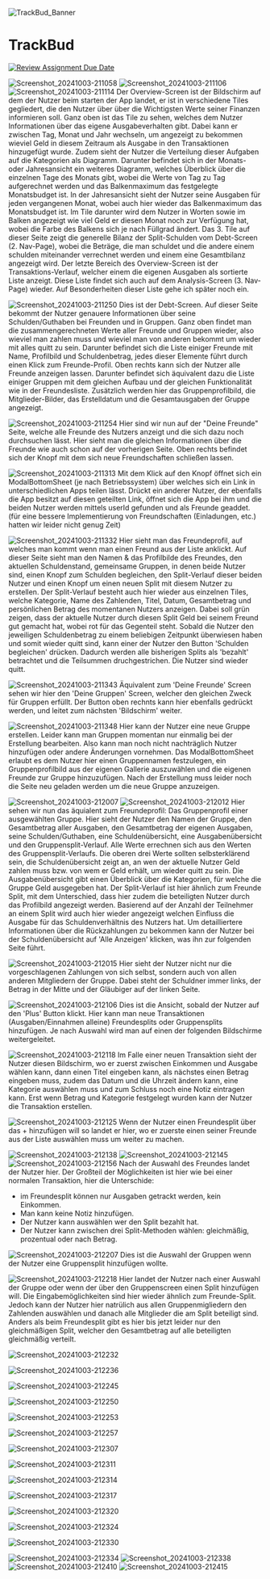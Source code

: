 ![TrackBud_Banner](https://github.com/user-attachments/assets/2212f5c1-dd3c-44ee-bbc8-8d9294e8e506)
# TrackBud

[![Review Assignment Due Date](https://classroom.github.com/assets/deadline-readme-button-22041afd0340ce965d47ae6ef1cefeee28c7c493a6346c4f15d667ab976d596c.svg)](https://classroom.github.com/a/Q_AsCGAw)


![Screenshot_20241003-211058](https://github.com/user-attachments/assets/d5e67feb-9f37-4c0d-b9b3-dae1ba2b18cb)
![Screenshot_20241003-211106](https://github.com/user-attachments/assets/dd38c5a0-4b4c-4a8d-a9de-e6d7db8f2036)
![Screenshot_20241003-211114](https://github.com/user-attachments/assets/5c2d19e1-71f0-4b65-ad63-7659395d7724)
Der Overview-Screen ist der Bildschirm auf dem der Nutzer beim starten der App landet, er ist in verschiedene Tiles gegliedert, die den Nutzer über über die Wichtigsten Werte seiner Finanzen informieren soll.
Ganz oben ist das Tile zu sehen, welches dem Nutzer Informationen über das eigene Ausgabeverhalten gibt. Dabei kann er zwischen Tag, Monat und Jahr wechseln, um angezeigt zu bekommen wieviel Geld in diesem Zeitraum als Ausgabe in den Transaktionen hinzugefügt wurde. Zudem sieht der Nutzer die Verteilung dieser Aufgaben auf die Kategorien als Diagramm. Darunter befindet sich in der Monats- oder Jahresansicht ein weiteres Diagramm, welches Überblick über die einzelnen Tage des Monats gibt, wobei die Werte von Tag zu Tag aufgerechnet werden und das Balkenmaximum das festgelegte Monatsbudget ist. In der Jahresansicht sieht der Nutzer seine Ausgaben für jeden vergangenen Monat, wobei auch hier wieder das Balkenmaximum das Monatsbudget ist.
Im Tile darunter wird dem Nutzer in Worten sowie im Balken angezeigt wie viel Geld er diesen Monat noch zur Verfügung hat, wobei die Farbe des Balkens sich je nach Füllgrad ändert.
Das 3. Tile auf dieser Seite zeigt die generelle Bilanz der Split-Schulden vom Debt-Screen (2. Nav-Page), wobei die Beträge, die man schuldet und die andere einem schulden miteinander verrechnet werden und einem eine Gesamtbilanz angezeigt wird.
Der letzte Bereich des Overview-Screen ist der Transaktions-Verlauf, welcher einem die eigenen Ausgaben als sortierte Liste anzeigt. Diese Liste findet sich auch auf dem Analysis-Screen (3. Nav-Page) wieder. Auf Besonderheiten dieser Liste gehe ich später noch ein.

![Screenshot_20241003-211250](https://github.com/user-attachments/assets/fa90dc34-5261-44ec-9383-e70590466c2d)
Dies ist der Debt-Screen. Auf dieser Seite bekommt der Nutzer genauere Informationen über seine Schulden/Guthaben bei Freunden und in Gruppen. 
Ganz oben findet man die zusammengerechneten Werte aller Freunde und Gruppen wieder, also wieviel man zahlen muss und wieviel man von anderen bekommt um wieder mit alles quitt zu sein.
Darunter befindet sich die Liste einiger Freunde mit Name, Profilbild und Schuldenbetrag, jedes dieser Elemente führt durch einen Klick zum Freunde-Profil. Oben rechts kann sich der Nutzer alle Freunde anzeigen lassen.
Darunter befindet sich äquivalent dazu die Liste einiger Gruppen mit dem gleichen Aufbau und der gleichen Funktionalität wie in der Freundesliste. Zusätzlich werden hier das Gruppenprofilbild, die Mitglieder-Bilder, das Erstelldatum und die Gesamtausgaben der Gruppe angezeigt.

![Screenshot_20241003-211254](https://github.com/user-attachments/assets/26b4fcb3-06ef-4eb3-9045-c345addf2831)
Hier sind wir nun auf der "Deine Freunde" Seite, welche alle Freunde des Nutzers anzeigt und die sich dazu noch durchsuchen lässt. Hier sieht man die gleichen Informationen über die Freunde wie auch schon auf der vorherigen Seite. Oben rechts befindet sich der Knopf mit dem sich neue Freundschaften schließen lassen.

![Screenshot_20241003-211313](https://github.com/user-attachments/assets/df2a77e9-06fd-41f0-93bf-ec5042360227)
Mit dem Klick auf den Knopf öffnet sich ein ModalBottomSheet (je nach Betriebssystem) über welches sich ein Link in unterschiedlichen Apps teilen lässt. Drückt ein anderer Nutzer, der ebenfalls die App besitzt auf diesen geteilten Link, öffnet sich die App bei ihm und die beiden Nutzer werden mittels userId gefunden und als Freunde geaddet. (für eine bessere Implementierung von Freundschaften (Einladungen, etc.) hatten wir leider nicht genug Zeit)

![Screenshot_20241003-211332](https://github.com/user-attachments/assets/df2a492f-a4fe-4cd7-8388-5684e7251414)
Hier sieht man das Freundeprofil, auf welches man kommt wenn man einen Freund aus der Liste anklickt. Auf dieser Seite sieht man den Namen & das Profilbilde des Freundes, den aktuellen Schuldenstand, gemeinsame Gruppen, in denen beide Nutzer sind, einen Knopf zum Schulden begleichen, den Split-Verlauf dieser beiden Nutzer und einen Knopf um einen neuen Split mit diesem Nutzer zu erstellen.
Der Split-Verlauf besteht auch hier wieder aus einzelnen Tiles, welche Kategorie, Name des Zahlenden, Titel, Datum, Gesamtbetrag und persönlichen Betrag des momentanen Nutzers anzeigen. Dabei soll grün zeigen, dass der aktuelle Nutzer durch diesen Split Geld bei seinem Freund gut gemacht hat, wobei rot für das Gegenteil steht. 
Sobald die Nutzer den jeweiligen Schuldenbetrag zu einem beliebigen Zeitpunkt überwiesen haben und somit wieder quitt sind, kann einer der Nutzer den Button 'Schulden begleichen' drücken. Dadurch werden alle bisherigen Splits als 'bezahlt' betrachtet und die Teilsummen druchgestrichen. Die Nutzer sind wieder quitt.

![Screenshot_20241003-211343](https://github.com/user-attachments/assets/3b37781b-7435-4739-90df-447855be7aae)
Äquivalent zum 'Deine Freunde' Screen sehen wir hier den 'Deine Gruppen' Screen, welcher den gleichen Zweck für Gruppen erfüllt. Der Button oben rechnts kann hier ebenfalls gedrückt werden, und leitet zum nächsten 'Bildschirm' weiter.

![Screenshot_20241003-211348](https://github.com/user-attachments/assets/9b642010-6101-4a31-bd43-3f266c055661)
Hier kann der Nutzer eine neue Gruppe erstellen. Leider kann man Gruppen momentan nur einmalig bei der Erstellung bearbeiten. Also kann man noch nicht nachträglich Nutzer hinzufügen oder andere Änderungen vornehmen. 
Das ModalBottomSheet erlaubt es dem Nutzer hier einen Gruppennamen festzulegen, ein Gruppenprofilbild aus der eigenen Gallerie auszuwählen und die eigenen Freunde zur Gruppe hinzuzufügen. Nach der Erstellung muss leider noch die Seite neu geladen werden um die neue Gruppe anzuzeigen.

![Screenshot_20241003-212007](https://github.com/user-attachments/assets/8e98dfdf-4cf7-4a5c-bc30-9c9912e97339)
![Screenshot_20241003-212012](https://github.com/user-attachments/assets/9d5ddc80-f12a-4e59-a3e3-f5dce896f783)
Hier sehen wir nun das äquialent zum Freundeprofil: Das Gruppenprofil einer ausgewählten Gruppe. Hier sieht der Nutzer den Namen der Gruppe, den Gesamtbetrag aller Ausgaben, den Gesamtbetrag der eigenen Ausgaben, seine Schulden/Guthaben, eine Schuldenübersicht, eine Ausgabenübersicht und den Gruppensplit-Verlauf.
Alle Werte errechnen sich aus den Werten des Gruppensplit-Verlaufs. Die oberen drei Werte sollten selbsterklärend sein, die Schuldenübersicht zeigt an, an wen der aktuelle Nutzer Geld zahlen muss bzw. von wem er Geld erhält, um wieder quitt zu sein. Die Ausgabenübersicht gibt einen Überblick über die Kategorien, für welche die Gruppe Geld ausgegeben hat.
Der Split-Verlauf ist hier ähnlich zum Freunde Split, mit dem Unterschied, dass hier zudem die beteiligten Nutzer durch das Profilbild angezeigt werden. Basierend auf der Anzahl der Teilnehmer an einem Split wird auch hier wieder angezeigt welchen Einfluss die Ausgabe für das Schuldenverhältnis des Nutzers hat.
Um detailliertere Informationen über die Rückzahlungen zu bekommen kann der Nutzer bei der Schuldenübersicht auf 'Alle Anzeigen' klicken, was ihn zur folgenden Seite führt.

![Screenshot_20241003-212015](https://github.com/user-attachments/assets/7f524fbd-5458-4d03-b2e9-a7aa6cb7e675)
Hier sieht der Nutzer nicht nur die vorgeschlagenen Zahlungen von sich selbst, sondern auch von allen anderen Mitgliedern der Gruppe. Dabei steht der Schuldner immer links, der Betrag in der Mitte und der Gläubiger auf der linken Seite.

![Screenshot_20241003-212106](https://github.com/user-attachments/assets/e351eb47-2522-4062-87cf-5314e28d060e)
Dies ist die Ansicht, sobald der Nutzer auf den 'Plus' Button klickt. Hier kann man neue Transaktionen (Ausgaben/Einnahmen alleine) Freundesplits oder Gruppensplits hinzufügen. Je nach Auswahl wird man auf einen der folgenden Bildschirme weitergeleitet. 

![Screenshot_20241003-212118](https://github.com/user-attachments/assets/f7112766-2be1-4b1d-97d8-2435c3db0b97)
Im Falle einer neuen Transaktion sieht der Nutzer diesen Bildschirm, wo er zuerst zwischen Einkommen und Ausgabe wählen kann, dann einen Titel eingeben kann, als nächstes einen Betrag eingeben muss, zudem das Datum und die Uhrzeit ändern kann, eine Kategorie auswählen muss und zum Schluss noch eine Notiz eintragen kann.
Erst wenn Betrag und Kategorie festgelegt wurden kann der Nutzer die Transaktion erstellen. 

![Screenshot_20241003-212125](https://github.com/user-attachments/assets/9b6892ac-0e56-49f4-83f7-67740cc3cb8c)
Wenn der Nutzer einen Freundesplit über das + hinzufügen will so landet er hier, wo er zuerste einen seiner Freunde aus der Liste auswählen muss um weiter zu machen. 

![Screenshot_20241003-212138](https://github.com/user-attachments/assets/474cee8a-6bfe-4afd-8b91-9eaf2d495aa0)
![Screenshot_20241003-212145](https://github.com/user-attachments/assets/443059ca-56fd-4fd7-bb3a-3c6a39762dc3)
![Screenshot_20241003-212156](https://github.com/user-attachments/assets/ad3024bc-8c23-40df-830b-9dd2b86069a8)
Nach der Auswahl des Freundes landet der Nutzer hier. Der Großteil der Möglichkeiten ist hier wie bei einer normalen Transaktion, hier die Unterschide: 
+ im Freundesplit können nur Ausgaben getrackt werden, kein Einkommen.
+ Man kann keine Notiz hinzufügen.
+ Der Nutzer kann auswählen wer den Split bezahlt hat.
+ Der Nutzer kann zwischen drei Split-Methoden wählen: gleichmäßig, prozentual oder nach Betrag.


![Screenshot_20241003-212207](https://github.com/user-attachments/assets/5313e30a-d39c-47df-ad44-89764e2832e1)
Dies ist die Auswahl der Gruppen wenn der Nutzer eine Gruppensplit hinzufügen wollte.

![Screenshot_20241003-212218](https://github.com/user-attachments/assets/48f3c1d9-c971-4eb5-9a66-ad7231810736)
Hier landet der Nutzer nach einer Auswahl der Gruppe oder wenn der über den Gruppenscreen einen Split hinzufügen will. Die Eingabemöglichkeiten sind hier wieder ähnlich zum Freunde-Split. Jedoch kann der Nutzer hier natrülich aus allen Gruppenmigliedern den Zahlenden auswählen und danach alle Mitglieder die am Split beteiligt sind. Anders als beim Freundesplit gibt es hier bis jetzt leider nur den gleichmäßigen Split, welcher den Gesamtbetrag auf alle beteiligten gleichmäßig verteilt.

![Screenshot_20241003-212232](https://github.com/user-attachments/assets/6a89d673-9024-46de-ab3d-3c5be3d49df7)


![Screenshot_20241003-212236](https://github.com/user-attachments/assets/eaca3dd6-ade1-476e-a018-3907a125b7d3)

![Screenshot_20241003-212245](https://github.com/user-attachments/assets/068ecebc-2416-4ba6-9f36-d0f3ee42cc65)

![Screenshot_20241003-212250](https://github.com/user-attachments/assets/3974837e-0b03-4294-b747-e54987944e57)

![Screenshot_20241003-212253](https://github.com/user-attachments/assets/b75c4699-7b03-45f4-9e7a-6f1ca757bed2)

![Screenshot_20241003-212257](https://github.com/user-attachments/assets/76815150-800a-4f46-b032-4c5e44bb7f90)

![Screenshot_20241003-212307](https://github.com/user-attachments/assets/8436ed9d-32f6-4c5d-9925-4a0ccfaa3e38)

![Screenshot_20241003-212311](https://github.com/user-attachments/assets/4fa5625b-3d3a-4fbe-af05-5ba7eeebb7ef)

![Screenshot_20241003-212314](https://github.com/user-attachments/assets/4d49b459-5572-4d51-a4d6-07fb8394b9d7)

![Screenshot_20241003-212317](https://github.com/user-attachments/assets/69171c98-bb10-4c5f-a1be-cc2ec0e533c2)

![Screenshot_20241003-212320](https://github.com/user-attachments/assets/dce80099-df12-4035-8fbb-f393e765d290)

![Screenshot_20241003-212324](https://github.com/user-attachments/assets/1372880b-37b0-4e76-bd5b-fa0fe7c12181)

![Screenshot_20241003-212330](https://github.com/user-attachments/assets/210b0fb7-642f-4e4b-9ab9-88da2393d596)

![Screenshot_20241003-212334](https://github.com/user-attachments/assets/4a241978-3a66-44e9-aac8-0aec16ddaab4)
![Screenshot_20241003-212338](https://github.com/user-attachments/assets/e2f012e9-8e78-4a8e-8d13-4034e45da6c6)
![Screenshot_20241003-212410](https://github.com/user-attachments/assets/f79119e9-ee01-45d7-898b-97d78b876b43)
![Screenshot_20241003-212415](https://github.com/user-attachments/assets/69a23203-9264-441e-a35b-d260414ca71a)
